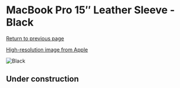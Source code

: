 # MacBook Pro 15″ Leather Sleeve - Black

[Return to previous page](/macbook)

[High-resolution image from Apple](https://store.storeimages.cdn-apple.com/8756/as-images.apple.com/is/MTEJ2?wid=4500&hei=4500&fmt=png)

<div style="width: 512px"><img src="/almost_uncompressed/MTEJ2.webp" alt="Black"></div>

## Under construction
